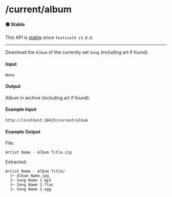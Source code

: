 # /current/album

#### 🟢 Stable
This API is [stable](/api-stability/marker.md) since `festivald v1.0.0`.

---

Download the `Album` of the currently set `Song` (including art if found).

#### Input
`None`

#### Output
Album in archive (including art if found).

#### Example Input
```http
http://localhost:18425/current/album
```

#### Example Output
File:
```plaintext
Artist Name - Album Title.zip
```

Extracted:
```plaintext
Artist Name - Album Title/
  ├─ Album Name.jpg
  ├─ Song Name 1.mp3
  ├─ Song Name 2.flac
  ├─ Song Name 3.ogg
```
